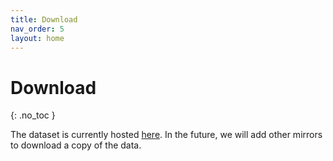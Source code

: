 ```yaml
---
title: Download
nav_order: 5
layout: home
---
```


# Download
{: .no_toc }

The dataset is currently hosted [here]. In the future, we will add other mirrors to download a copy of the data.

[here]: https://cloud.cylab.be/s/7PgyjbM2CBcakN5